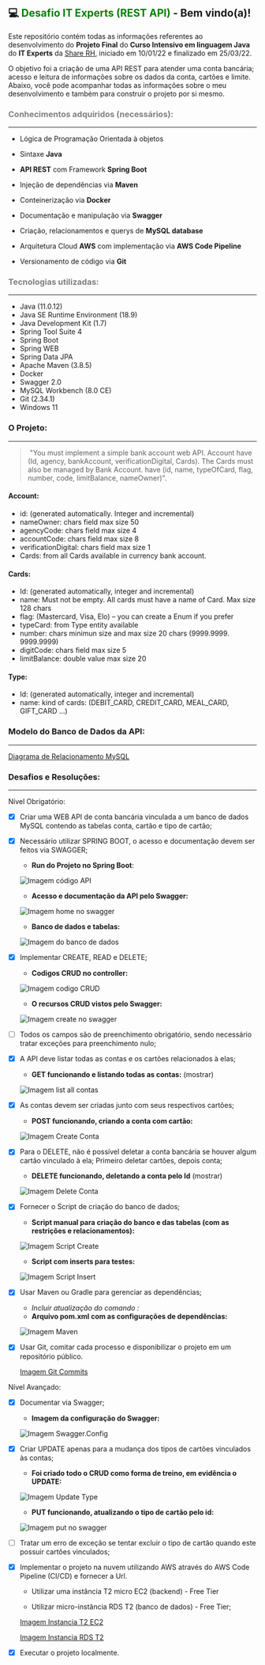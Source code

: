 ## :computer: <font color=green>Desafio IT Experts (REST API)</font>  - Bem vindo(a)!



Este repositório contém todas as informações referentes ao desenvolvimento do **Projeto Final** do **Curso Intensivo em linguagem Java** do **IT Experts** da [Share RH](sharerh.com), iniciado em 10/01/22 e finalizado em 25/03/22.

O objetivo foi a criação de uma API REST para atender uma conta bancária; acesso e leitura de informações sobre os dados da conta, cartões e limite. Abaixo, você pode acompanhar todas as informações sobre o meu desenvolvimento e também para construir o projeto por si mesmo.



### <font color=grey>Conhecimentos adquiridos (necessários):</font>

------

- Lógica de Programação Orientada à objetos

- Sintaxe **Java**

- **API REST** com Framework **Spring Boot**

- Injeção de dependências via **Maven**

- Conteinerização via **Docker**

- Documentação e manipulação via **Swagger**

- Criação, relacionamentos e querys de **MySQL database**

- Arquitetura Cloud **AWS** com implementação via **AWS Code Pipeline**
- Versionamento de código via **Git**



### <font color=grey>Tecnologias utilizadas:</font>

------

- Java (11.0.12)
- Java SE Runtime Environment (18.9)
- Java Development Kit (1.7)
- Spring Tool Suite 4
- Spring Boot
- Spring WEB
- Spring Data JPA
- Apache Maven (3.8.5)
- Docker
- Swagger 2.0
- MySQL Workbench (8.0 CE)
- Git (2.34.1)
- Windows 11

### O Projeto:

------

> ​	"You must implement a simple bank account web API. Account have (Id, agency, bankAccount, verificationDigital, Cards). The Cards must also be managed by Bank Account. have (id, name, typeOfCard, flag, number, code, limitBalance, nameOwner)".

#### Account:

- id: (generated automatically. Integer and incremental)
- nameOwner: chars field max size 50
- agencyCode: chars field max size 4
- accountCode: chars field max size 8
- verificationDigital: chars field max size 1
- Cards: from all Cards available in currency bank account.

#### Cards:

- Id: (generated automatically, integer and incremental)
- name: Must not be empty. All cards must have a name of Card. Max size 128 chars
- flag: (Mastercard, Visa, Elo) – you can create a Enum if you prefer
- typeCard: from Type entity available
- number: chars minimun size and max size 20 chars (9999.9999. 9999.9999)
- digitCode: chars field max size 5
- limitBalance: double value max size 20

#### Type:

- Id: (generated automatically, integer and incremental)
- name: kind of cards: (DEBIT_CARD, CREDIT_CARD, MEAL_CARD, GIFT_CARD ...)



### Modelo do Banco de Dados da API:

------

[Diagrama de Relacionamento MySQL](https://github.com/Daiene-Fortunato/accountbank/tree/main/imagesdiagramabanco.png)



### Desafios e Resoluções:

------

Nível Obrigatório:

- [x] Criar uma WEB API de conta bancária vinculada a um banco de dados MySQL contendo as tabelas conta, cartão e tipo de cartão;

- [x] Necessário utilizar SPRING BOOT, o acesso e documentação devem ser feitos via SWAGGER;

  * **Run do Projeto no Spring Boot**:

  ![Imagem código API](https://github.com/Daiene-Fortunato/accountbank/blob/1b5a55b3dd49da04072bef09a7b09a345cd26e69/images/codigoapi.png?raw=true)

  - **Acesso e documentação da API pelo Swagger:**

  ![Imagem home no swagger](https://github.com/Daiene-Fortunato/accountbank/blob/1b5a55b3dd49da04072bef09a7b09a345cd26e69/images/swaggerhome.png?raw=true)

  - **Banco de dados e tabelas:**

  

  ![Imagem do banco de dados](https://github.com/Daiene-Fortunato/accountbank/blob/a888481563cc4c674a4d28a00463d6172bda5298/images/accountdata.png?raw=true)

- [x] Implementar CREATE, READ e DELETE;

  - **Codigos CRUD no controller:**

  ![Imagem codigo CRUD](https://github.com/Daiene-Fortunato/accountbank/blob/a888481563cc4c674a4d28a00463d6172bda5298/images/codigocrud.png?raw=true)

  - **O recursos CRUD vistos pelo Swagger:**

  ![Imagem create no swagger](https://github.com/Daiene-Fortunato/accountbank/blob/a888481563cc4c674a4d28a00463d6172bda5298/images/swaggercrud.png?raw=true)

- [ ] Todos os campos são de preenchimento obrigatório, sendo necessário tratar exceções para preenchimento nulo;

- [x] A API deve listar todas as contas e os cartões relacionados à elas;

  - **GET funcionando e listando todas as contas:** (mostrar)

  ![Imagem list all contas](https://github.com/Daiene-Fortunato/accountbank/blob/a888481563cc4c674a4d28a00463d6172bda5298/images/listallcontas.png?raw=true)

- [x] As contas devem ser criadas junto com seus respectivos cartões;

  - **POST funcionando, criando a conta com cartão:**

  ![Imagem Create Conta](https://github.com/Daiene-Fortunato/accountbank/blob/a888481563cc4c674a4d28a00463d6172bda5298/images/createconta.png?raw=true)

- [x] Para o DELETE, não é possível deletar a conta bancária se houver algum cartão vinculado à ela; Primeiro deletar cartões, depois conta;

  - **DELETE funcionando, deletando a conta pelo Id** (mostrar)

  ![Imagem Delete Conta](https://github.com/Daiene-Fortunato/accountbank/blob/a888481563cc4c674a4d28a00463d6172bda5298/images/deleteconta.png?raw=true)

- [x] Fornecer o Script de criação do banco de dados;

  - **Script manual para criação do banco e das tabelas (com as restrições e relacionamentos):**

  ![Imagem Script Create](https://github.com/Daiene-Fortunato/accountbank/blob/a888481563cc4c674a4d28a00463d6172bda5298/images/scriptcreate.png?raw=true)

  - **Script com inserts para testes:**

  ![Imagem Script Insert](https://github.com/Daiene-Fortunato/accountbank/blob/a888481563cc4c674a4d28a00463d6172bda5298/images/scriptinsert.png?raw=true)

- [x] Usar Maven ou Gradle para gerenciar as dependências;

  - _Incluir atualização do comando <finalName>:_
  - **Arquivo pom.xml com as configurações de dependências:**

  ![Imagem Maven](https://github.com/Daiene-Fortunato/accountbank/blob/a888481563cc4c674a4d28a00463d6172bda5298/images/maven.png?raw=true)

- [x] Usar Git, comitar cada processo e disponibilizar o projeto em um repositório público.

  [Imagem Git Commits](https://github.com/Daiene-Fortunato/accountbank/tree/main/images/gitcommit.png)

Nível Avançado:

- [x] Documentar via Swagger;

  - **Imagem da configuração do Swagger:**

  ![Imagem Swagger.Config](https://github.com/Daiene-Fortunato/accountbank/blob/a888481563cc4c674a4d28a00463d6172bda5298/images/swaggerconfig.png?raw=true)

- [x] Criar UPDATE apenas para a mudança dos tipos de cartões vinculados às contas;

  - **Foi criado todo o CRUD como forma de treino, em evidência o UPDATE:**

  ![Imagem Update Type](https://github.com/Daiene-Fortunato/accountbank/blob/a888481563cc4c674a4d28a00463d6172bda5298/images/codigoupdatetype.png?raw=true)

  - **PUT funcionando, atualizando o tipo de cartão pelo id:**

  ![Imagem put no swagger](https://github.com/Daiene-Fortunato/accountbank/blob/a888481563cc4c674a4d28a00463d6172bda5298/images/swaggerputtype.png?raw=true)

- [ ] Tratar um erro de exceção se tentar excluir o tipo de cartão quando este possuir cartões vinculados;

- [x] Implementar o projeto na nuvem utilizando AWS através do AWS Code Pipeline (CI/CD) e fornecer a Url.

  - Utilizar uma instância T2 micro EC2 (backend) - Free Tier

  - Utilizar micro-instância RDS T2 (banco de dados) - Free Tier;

  [Imagem Instancia T2 EC2](https://github.com/Daiene-Fortunato/accountbank/tree/main/images/instanciat2ec2.png) 

  [Imagem Instancia RDS T2](https://github.com/Daiene-Fortunato/accountbank/tree/main/images/instanciardst2.png)

- [x] Executar o projeto localmente.

